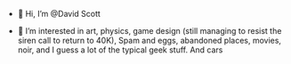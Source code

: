 - 👋 Hi, I’m @David Scott

- 👀 I’m interested in art, physics, game design (still managing to resist the siren call to return to 40K), Spam and eggs, abandoned places, movies, noir, and I guess a lot of the typical geek stuff. And cars


<!---
DavidScottWorks/DavidScottWorks is a ✨ special ✨ repository because its `README.md` (this file) appears on your GitHub profile.
You can click the Preview link to take a look at your changes.
--->

